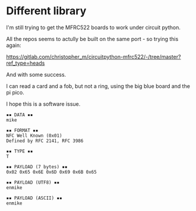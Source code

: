 # Different library

I'm still trying to get the MFRC522 boards to work under circuit python.

All the repos seems to actully be built on the same port - so trying this again:

https://gitlab.com/christopher_m/circuitpython-mfrc522/-/tree/master?ref_type=heads

And with some success.

I can read a card and a fob, but not a ring, using the big blue board and the pi pico.

I hope this is a software issue.

```
▪▪ DATA ▪▪
mike

▪▪ FORMAT ▪▪
NFC Well Known (0x01)
Defined by RFC 2141, RFC 3986

▪▪ TYPE ▪▪
T

▪▪ PAYLOAD (7 bytes) ▪▪
0x02 0x65 0x6E 0x6D 0x69 0x6B 0x65

▪▪ PAYLOAD (UTF8) ▪▪
enmike

▪▪ PAYLOAD (ASCII) ▪▪
enmike
```